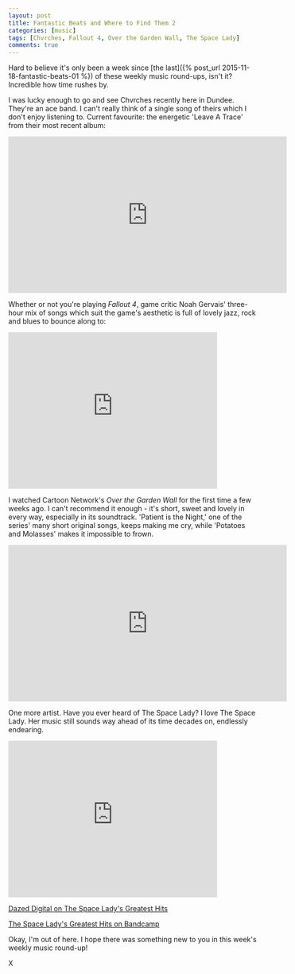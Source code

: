 ```yaml
---
layout: post
title: Fantastic Beats and Where to Find Them 2
categories: [music] 
tags: [Chvrches, Fallout 4, Over the Garden Wall, The Space Lady]
comments: true
---
```


Hard to believe it's only been a week since [the last]({% post_url 2015-11-18-fantastic-beats-01 %}) of these weekly music round-ups, isn't it? Incredible how time rushes by.

I was lucky enough to go and see Chvrches recently here in Dundee. They're an ace band. I can't really think of a single song of theirs which I don't enjoy listening to. Current favourite: the energetic 'Leave A Trace' from their most recent album:

<iframe width="560" height="315" src="https://www.youtube.com/embed/4Eo84jDIMKI" frameborder="0" allowfullscreen></iframe>

Whether or not you're playing *Fallout 4*, game critic Noah Gervais' three-hour mix of songs which suit the game's aesthetic is full of lovely jazz, rock and blues to bounce along to:

<iframe width="420" height="315" src="https://www.youtube.com/embed/AsoOejG_Oks" frameborder="0" allowfullscreen></iframe>

I watched Cartoon Network's *Over the Garden Wall* for the first time a few weeks ago. I can't recommend it enough - it's short, sweet and lovely in every way, especially in its soundtrack. 'Patient is the Night,' one of the series' many short original songs, keeps making me cry, while 'Potatoes and Molasses' makes it impossible to frown.

<iframe width="560" height="315" src="https://www.youtube.com/embed/unhOBCw3ipE" frameborder="0" allowfullscreen></iframe>

One more artist. Have you ever heard of The Space Lady? I love The Space Lady. Her music still sounds way ahead of its time decades on, endlessly endearing.

<iframe width="420" height="315" src="https://www.youtube.com/embed/Ol-4NHQFIec" frameborder="0" allowfullscreen></iframe>

[Dazed Digital on The Space Lady's Greatest Hits](http://www.dazeddigital.com/music/article/17919/1/the-space-lady-greatest-hits)

[The Space Lady's Greatest Hits on Bandcamp](https://night-school.bandcamp.com/album/the-space-ladys-greatest-hits-2)

Okay, I'm out of here. I hope there was something new to you in this week's weekly music round-up! 

X
